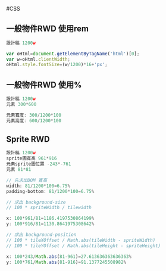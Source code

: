 #CSS
## 一般物件RWD 使用rem

```js
設計稿 1200w

var oHtml=document.getElementByTagName('html')[0];
var w=oHtml.clientWidth;
oHtml.style.fontSize=(w/1200)*16+'px';
```



## 一般物件RWD 使用%

```js
設計稿 1200w
元素 300*600

元素寬度: 300/1200*100
元素高度: 600/1200*100
```

## Sprite RWD

```js
設計稿 1200w
sprite圖寬高 961*916
元素sprite圖位置 -243*-761
元素 81*81
```
```js
// 先求出DOM 寬高
width: 81/1200*100=6.75%
padding-bottom: 81/1200*100=6.75%
```

```js
// 求出 background-size
// 100 * spriteWidth / tilewidth

x: 100*961/81=1186.4197530864199%
y: 100*916/81=1130.8641975308642%
```

```js
// 求出 background-position
// 100 * tileXOffset / Math.abs(tileWidth - spriteWidth)
// 100 * tileYOffset / Math.abs(tileHeight - spriteHeight)

x: 100*243/Math.abs(81-961)=27.613636363636363%
y: 100*761/Math.abs(81-916)=91.1377245508982%
```



